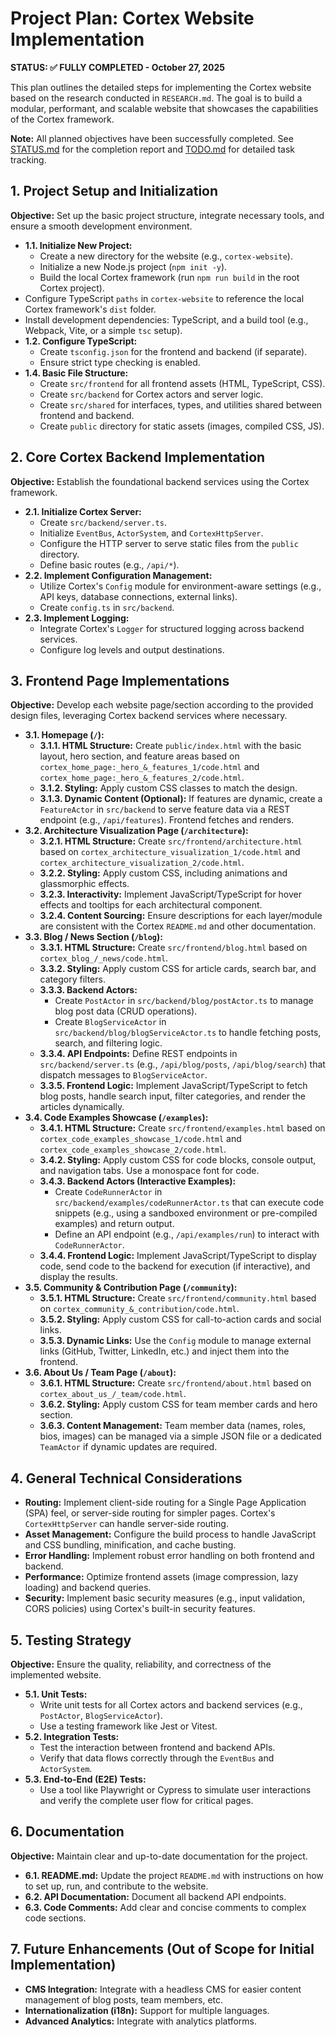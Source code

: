# Project Plan: Cortex Website Implementation

**STATUS: ✅ FULLY COMPLETED - October 27, 2025**

This plan outlines the detailed steps for implementing the Cortex website based on the research conducted in `RESEARCH.md`. The goal is to build a modular, performant, and scalable website that showcases the capabilities of the Cortex framework.

**Note:** All planned objectives have been successfully completed. See [STATUS.md](STATUS.md) for the completion report and [TODO.md](TODO.md) for detailed task tracking.

## 1. Project Setup and Initialization

**Objective:** Set up the basic project structure, integrate necessary tools, and ensure a smooth development environment.

*   **1.1. Initialize New Project:**
    *   Create a new directory for the website (e.g., `cortex-website`).
    *   Initialize a new Node.js project (`npm init -y`).
    *   Build the local Cortex framework (run `npm run build` in the root Cortex project).
*   Configure TypeScript `paths` in `cortex-website` to reference the local Cortex framework's `dist` folder.
*   Install development dependencies: TypeScript, and a build tool (e.g., Webpack, Vite, or a simple `tsc` setup).
*   **1.2. Configure TypeScript:**
    *   Create `tsconfig.json` for the frontend and backend (if separate).
    *   Ensure strict type checking is enabled.
*   **1.4. Basic File Structure:**
    *   Create `src/frontend` for all frontend assets (HTML, TypeScript, CSS).
    *   Create `src/backend` for Cortex actors and server logic.
    *   Create `src/shared` for interfaces, types, and utilities shared between frontend and backend.
    *   Create `public` directory for static assets (images, compiled CSS, JS).

## 2. Core Cortex Backend Implementation

**Objective:** Establish the foundational backend services using the Cortex framework.

*   **2.1. Initialize Cortex Server:**
    *   Create `src/backend/server.ts`.
    *   Initialize `EventBus`, `ActorSystem`, and `CortexHttpServer`.
    *   Configure the HTTP server to serve static files from the `public` directory.
    *   Define basic routes (e.g., `/api/*`).
*   **2.2. Implement Configuration Management:**
    *   Utilize Cortex's `Config` module for environment-aware settings (e.g., API keys, database connections, external links).
    *   Create `config.ts` in `src/backend`.
*   **2.3. Implement Logging:**
    *   Integrate Cortex's `Logger` for structured logging across backend services.
    *   Configure log levels and output destinations.

## 3. Frontend Page Implementations

**Objective:** Develop each website page/section according to the provided design files, leveraging Cortex backend services where necessary.

*   **3.1. Homepage (`/`):**
    *   **3.1.1. HTML Structure:** Create `public/index.html` with the basic layout, hero section, and feature areas based on `cortex_home_page:_hero_&_features_1/code.html` and `cortex_home_page:_hero_&_features_2/code.html`.
    *   **3.1.2. Styling:** Apply custom CSS classes to match the design.
    *   **3.1.3. Dynamic Content (Optional):** If features are dynamic, create a `FeatureActor` in `src/backend` to serve feature data via a REST endpoint (e.g., `/api/features`). Frontend fetches and renders.
*   **3.2. Architecture Visualization Page (`/architecture`):**
    *   **3.2.1. HTML Structure:** Create `src/frontend/architecture.html` based on `cortex_architecture_visualization_1/code.html` and `cortex_architecture_visualization_2/code.html`.
    *   **3.2.2. Styling:** Apply custom CSS, including animations and glassmorphic effects.
    *   **3.2.3. Interactivity:** Implement JavaScript/TypeScript for hover effects and tooltips for each architectural component.
    *   **3.2.4. Content Sourcing:** Ensure descriptions for each layer/module are consistent with the Cortex `README.md` and other documentation.
*   **3.3. Blog / News Section (`/blog`):**
    *   **3.3.1. HTML Structure:** Create `src/frontend/blog.html` based on `cortex_blog_/_news/code.html`.
    *   **3.3.2. Styling:** Apply custom CSS for article cards, search bar, and category filters.
    *   **3.3.3. Backend Actors:**
        *   Create `PostActor` in `src/backend/blog/postActor.ts` to manage blog post data (CRUD operations).
        *   Create `BlogServiceActor` in `src/backend/blog/blogServiceActor.ts` to handle fetching posts, search, and filtering logic.
    *   **3.3.4. API Endpoints:** Define REST endpoints in `src/backend/server.ts` (e.g., `/api/blog/posts`, `/api/blog/search`) that dispatch messages to `BlogServiceActor`.
    *   **3.3.5. Frontend Logic:** Implement JavaScript/TypeScript to fetch blog posts, handle search input, filter categories, and render the articles dynamically.
*   **3.4. Code Examples Showcase (`/examples`):**
    *   **3.4.1. HTML Structure:** Create `src/frontend/examples.html` based on `cortex_code_examples_showcase_1/code.html` and `cortex_code_examples_showcase_2/code.html`.
    *   **3.4.2. Styling:** Apply custom CSS for code blocks, console output, and navigation tabs. Use a monospace font for code.
    *   **3.4.3. Backend Actors (Interactive Examples):**
        *   Create `CodeRunnerActor` in `src/backend/examples/codeRunnerActor.ts` that can execute code snippets (e.g., using a sandboxed environment or pre-compiled examples) and return output.
        *   Define an API endpoint (e.g., `/api/examples/run`) to interact with `CodeRunnerActor`.
    *   **3.4.4. Frontend Logic:** Implement JavaScript/TypeScript to display code, send code to the backend for execution (if interactive), and display the results.
*   **3.5. Community & Contribution Page (`/community`):**
    *   **3.5.1. HTML Structure:** Create `src/frontend/community.html` based on `cortex_community_&_contribution/code.html`.
    *   **3.5.2. Styling:** Apply custom CSS for call-to-action cards and social links.
    *   **3.5.3. Dynamic Links:** Use the `Config` module to manage external links (GitHub, Twitter, LinkedIn, etc.) and inject them into the frontend.
*   **3.6. About Us / Team Page (`/about`):**
    *   **3.6.1. HTML Structure:** Create `src/frontend/about.html` based on `cortex_about_us_/_team/code.html`.
    *   **3.6.2. Styling:** Apply custom CSS for team member cards and hero section.
    *   **3.6.3. Content Management:** Team member data (names, roles, bios, images) can be managed via a simple JSON file or a dedicated `TeamActor` if dynamic updates are required.

## 4. General Technical Considerations

*   **Routing:** Implement client-side routing for a Single Page Application (SPA) feel, or server-side routing for simpler pages. Cortex's `CortexHttpServer` can handle server-side routing.
*   **Asset Management:** Configure the build process to handle JavaScript and CSS bundling, minification, and cache busting.
*   **Error Handling:** Implement robust error handling on both frontend and backend.
*   **Performance:** Optimize frontend assets (image compression, lazy loading) and backend queries.
*   **Security:** Implement basic security measures (e.g., input validation, CORS policies) using Cortex's built-in security features.

## 5. Testing Strategy

**Objective:** Ensure the quality, reliability, and correctness of the implemented website.

*   **5.1. Unit Tests:**
    *   Write unit tests for all Cortex actors and backend services (e.g., `PostActor`, `BlogServiceActor`).
    *   Use a testing framework like Jest or Vitest.
*   **5.2. Integration Tests:**
    *   Test the interaction between frontend and backend APIs.
    *   Verify that data flows correctly through the `EventBus` and `ActorSystem`.
*   **5.3. End-to-End (E2E) Tests:**
    *   Use a tool like Playwright or Cypress to simulate user interactions and verify the complete user flow for critical pages.

## 6. Documentation

**Objective:** Maintain clear and up-to-date documentation for the project.

*   **6.1. README.md:** Update the project `README.md` with instructions on how to set up, run, and contribute to the website.
*   **6.2. API Documentation:** Document all backend API endpoints.
*   **6.3. Code Comments:** Add clear and concise comments to complex code sections.

## 7. Future Enhancements (Out of Scope for Initial Implementation)

*   **CMS Integration:** Integrate with a headless CMS for easier content management of blog posts, team members, etc.
*   **Internationalization (i18n):** Support for multiple languages.
*   **Advanced Analytics:** Integrate with analytics platforms.